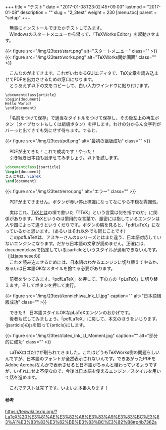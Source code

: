 +++
title = "テスト"
date = "2017-01-08T23:02:45+09:00"
lastmod = "2017-01-08"
description = ""
slug = "2_3test"
weight = 230
[menu.toc]
    parent = "setup"
+++

&#x3000;無事にインストールできたかテストしてみます。  
　Windowsのスタートメニューから潜って、「TeXWorks Editor」を起動させます。

{{< figure src="/img/23test/start.png" alt="スタートメニュー" class="" >}}
{{< figure src="/img/23test/works.png" alt="TeXWorks開始画面" class="" >}}

　こんなのが出てきます。これがいわゆるGUIエディタで、TeX文章を読み込ませてPDFを出力させるための窓口になります。  
　とりあえず以下の文をコピーして、白い入力ウインドウに貼り付けます。

```
\documentclass{article}
\begin{document}
Hello World!
\end{document}
```

　「名前をつけて保存」で適当なタイトルをつけて保存し、その後左上の再生ボタン（タイプセットもしくは組版ボタン）を押します。わけの分からん文字列がバーっと出てきても気にせず待ちます。すると、

{{< figure src="/img/23test/pdf.png" alt="最初の組版成功" class="" >}}

　PDFが出てきた！これで成功です！やった！  
　引き続き日本語も読ませてみましょう。以下を試します。

```tex
\documentclass{jsarticle}
\begin{document}
こんにちは，\LaTeX
\end{document}
```

{{< figure src="/img/23test/error.png" alt="エラー" class="" >}}

　PDFが出てきません。ボタンが赤い停止標識になってなにやら不穏な雰囲気。

　実はこれ、[TeXとは](/tutorial/1_2whatstex)の項で書いた「『TeX』という言葉は何を指すのか」に関係があります。TeXというのは慣用的な言葉で、厳密には指しているエンジンは人や国によって違うというくだりです。ボタンの隣を見ると、「pdfLaTeX」になっているかと思います。（あるいはそれ以外でも同じことです）  
　このpdfLaTeXは、アスキーさんのpシリーズとはまた違う、日本語対応していないエンジンになります。だから日本語の文章が読めません。正確には、documentclassで指定しているjsarticleというスタイルが適用できないんです。（jはjapaneseのj）  
　これを読み込ませるためには、日本語のわかるエンジンに切り替えてやるか、あるいは日本語OKなスタイルを捨てる必要があります。

　前者をやってみます。「pdfLaTeX」を押して、下の方の「pLaTeX」に切り替えます。そしてボタンを押して実行。

{{< figure src="/img/23test/konnichiwa_Ink_LI.jpg" caption="" alt="日本語組版成功" class="" >}}

　できた!!　日本語スタイルOKなpLaTeXエンジンのおかげです。  
　後者も試してみましょう。「pdfLaTeX」に戻して、本文のほうをいじります。{jsarticle}のjsを取って{article}にします。

{{< figure src="/img/23test/latex_Ink_LI_Moment.jpg" caption="" alt="部分的に成功" class="" >}}

　LaTeXロゴだけが刷られてきました。これはどうもTeXWorks側の問題らしいんですが、日本語のフォントが全然表示されないんです。できあがったPDFをAdobe Acrobatなんかで表示させると日本語がちゃんと植わっているようですが、いずれにせよ不便なので、今後は日本語を使えるエンジン／スタイルを用いて話を進めます。

　これでテストは完了です。いよいよ本番入ります！

#### 参考
https://texwiki.texjp.org/?LaTeX%20%E3%81%AE%E3%82%A8%E3%83%A9%E3%83%BC%E3%83%A1%E3%83%83%E3%82%BB%E3%83%BC%E3%82%B8#p4b7362a
